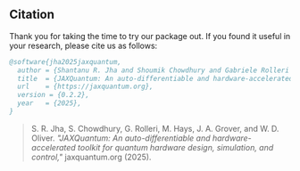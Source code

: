 ## Citation

Thank you for taking the time to try our package out. If you found it useful in your research, please cite us as follows:

```bibtex
@software{jha2025jaxquantum,
  author = {Shantanu R. Jha and Shoumik Chowdhury and Gabriele Rolleri and Max Hays and Jeff A. Grover and William D. Oliver},
  title  = {JAXQuantum: An auto-differentiable and hardware-accelerated toolkit for quantum hardware design, simulation, and control},
  url    = {https://jaxquantum.org},
  version = {0.2.2},
  year   = {2025},
}
```
> S. R. Jha, S. Chowdhury, G. Rolleri, M. Hays, J. A. Grover, and W. D. Oliver. *"JAXQuantum: An auto-differentiable and hardware-accelerated toolkit for quantum hardware design, simulation, and control,"* jaxquantum.org (2025).